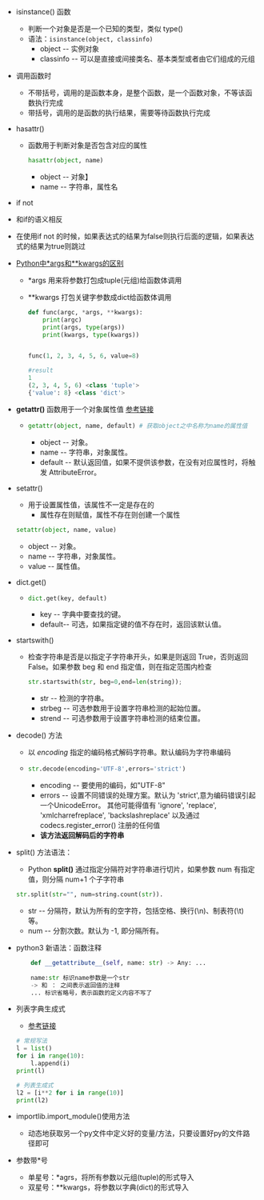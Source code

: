 - isinstance() 函数
  - 判断一个对象是否是一个已知的类型，类似 type()
  - 语法：`isinstance(object, classinfo)`
    - object -- 实例对象
    - classinfo -- 可以是直接或间接类名、基本类型或者由它们组成的元组

- 调用函数时
  - 不带括号，调用的是函数本身，是整个函数，是一个函数对象，不等该函数执行完成
  - 带括号，调用的是函数的执行结果，需要等待函数执行完成

- hasattr()

  - 函数用于判断对象是否包含对应的属性

    ```python
    hasattr(object, name)
    ```

    - object -- 对象】
    - name -- 字符串，属性名

-  if not
  - 和if的语义相反
  - 在使用if not 的时候，如果表达式的结果为false则执行后面的逻辑，如果表达式的结果为true则跳过

- [Python中*args和**kwargs的区别](https://www.cnblogs.com/yunguoxiaoqiao/p/7626992.html)

  -    *args 用来将参数打包成tuple(元组)给函数体调用

  - **kwargs 打包关键字参数成dict给函数体调用

    ```python
    def func(argc, *args, **kwargs):
        print(argc)
        print(args, type(args))
        print(kwargs, type(kwargs))
    
    
    func(1, 2, 3, 4, 5, 6, value=8)
    
    #result
    1
    (2, 3, 4, 5, 6) <class 'tuple'>
    {'value': 8} <class 'dict'>
    ```

- **getattr()** 函数用于一个对象属性值 [参考链接](https://www.runoob.com/python/python-func-getattr.html)

  - ```python
    getattr(object, name, default) # 获取object之中名称为name的属性值
    ```

    - object -- 对象。
    - name -- 字符串，对象属性。
    - default -- 默认返回值，如果不提供该参数，在没有对应属性时，将触发 AttributeError。

- setattr()

  - 用于设置属性值，该属性不一定是存在的
    - 属性存在则赋值，属性不存在则创建一个属性

  ```python
  setattr(object, name, value)
  ```

  - object -- 对象。
  - name -- 字符串，对象属性。
  - value -- 属性值。

- dict.get()

  - ```python
    dict.get(key, default) 
    ```

    - key -- 字典中要查找的键。
    - default-- 可选，如果指定键的值不存在时，返回该默认值。

- startswith()

  - 检查字符串是否是以指定子字符串开头，如果是则返回 True，否则返回 False。如果参数 beg 和 end 指定值，则在指定范围内检查

    ```python
    str.startswith(str, beg=0,end=len(string));
    ```

    - str -- 检测的字符串。
    - strbeg -- 可选参数用于设置字符串检测的起始位置。
    - strend -- 可选参数用于设置字符串检测的结束位置。

- decode() 方法

  - 以 *encoding* 指定的编码格式解码字符串。默认编码为字符串编码

  - ```python
    str.decode(encoding='UTF-8',errors='strict')
    ```

    - encoding -- 要使用的编码，如"UTF-8"
    - errors -- 设置不同错误的处理方案。默认为 'strict',意为编码错误引起一个UnicodeError。 其他可能得值有 'ignore', 'replace', 'xmlcharrefreplace', 'backslashreplace' 以及通过 codecs.register_error() 注册的任何值
    - **该方法返回解码后的字符串**		

- split() 方法语法：

  - Python **split()** 通过指定分隔符对字符串进行切片，如果参数 num 有指定值，则分隔 num+1 个子字符串

  ```python
  str.split(str="", num=string.count(str)).
  ```

  - str -- 分隔符，默认为所有的空字符，包括空格、换行(\n)、制表符(\t)等。
  - num -- 分割次数。默认为 -1, 即分隔所有。

- python3 新语法：函数注释

  ```python
      def __getattribute__(self, name: str) -> Any: ...
      
      name:str 标识name参数是一个str
      -> 和 ： 之间表示返回值的注释
      ... 标识省略号，表示函数的定义内容不写了
  ```

  

- 列表字典生成式

  - [参考链接](https://www.cnblogs.com/dbf-/p/11888917.html)

  ```python
  # 常规写法
  l = list()
  for i in range(10):
      l.append(i)
  print(l)
  
  # 列表生成式
  l2 = [i**2 for i in range(10)]
  print(l2)
  ```

  

- importlib.import_module()使用方法
  - 动态地获取另一个py文件中定义好的变量/方法，只要设置好py的文件路径即可

- 参数带*号
  - 单星号：*agrs，将所有参数以元组(tuple)的形式导入
  - 双星号：**kwargs，将参数以字典(dict)的形式导入